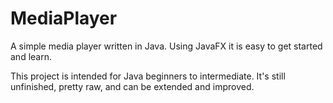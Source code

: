 # MediaPlayer
A simple media player written in Java. Using JavaFX it is easy to get started and learn.

This project is intended for Java beginners to intermediate. It's still unfinished, pretty raw, and can be extended and improved. 
